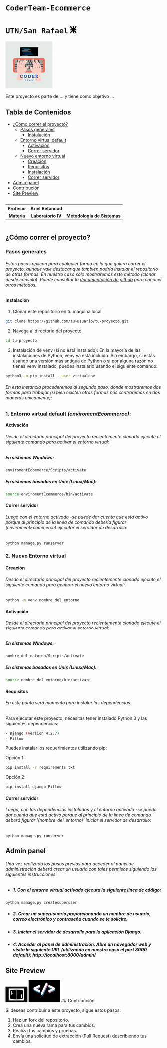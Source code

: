 # `CoderTeam-Ecommerce`
# `UTN/San Rafael` <img src="projectDocsFiles/logoUTN.png" width="20">
<img src="projectDocsFiles/coder.gif" width="150">

Este proyecto es parte de ... y tiene como objetivo ...

## Tabla de Contenidos

- [¿Cómo correr el proyecto?](#¿cómo-correr-el-proyecto?)
  - [Pasos generales](#pasos-generales)
    - [Instalación](#instalación)
  - [Entorno virtual default](#requisitos)
    - [Activación](#activación)
    - [Correr servidor](#correr-servidor)
  - [Nuevo entorno virtual](#nuevo-entorno-virtual)
    - [Creación](#creación)
    - [Requisitos](#requisitos)
    - [Instalación](#instalación)
    - [Correr servidor](#correr-servidor)
- [Admin panel](#admin-section)
- [Contribución](#contribución)
- [Site Preview](#site-preview )


<div style="overflow-x: auto; overflow-y: hidden;">
  <table>
     <tr>
      <th>Profesor</th>
      <th> Ariel Betancud </th>
      </tr>
     <tr>
      <th>Materia</th>
      <th> Laboratorio IV </th>
      <th> Metodología de Sistemas</th>
    </tr>

  </table>
</div>

## ¿Cómo correr el proyecto?
### Pasos generales
###### Estos pasos aplican para cualquier forma en la que quiera correr el proyecto, aunque vale destacar que también podría instalar el repositorio de otras formas. En nuestro caso solo mostraremos este método (clonar desde consola). Puede consultar la [documentación de github](https://docs.github.com/repositories) para conocer otros métodos.

#### Instalación

1. Clonar este repositorio en tu máquina local.
```bash
git clone https://github.com/tu-usuario/tu-proyecto.git
```

2. Navega al directorio del proyecto.
```bash
cd tu-proyecto
```

3. Instalación de venv (si no está instalado):
En la mayoría de las instalaciones de Python, venv ya está incluido. Sin embargo, si estás usando una versión más antigua de Python o si por alguna razón no tienes venv instalado, puedes instalarlo usando el siguiente comando:
```bash
python3 -m pip install --user virtualenv
```

###### En esta instancia procederemos al segundo paso, donde mostraremos dos formas para trabajar (si bien existen otras formas nos centraremos en dos maneras unicamente):

### 1. Entorno virtual default _(enviromentEcommerce)_:
#### Activación
###### Desde el directorio principal del proyecto recientemente clonado ejecute el siguiente comando para activar el entorno virtual:
##### En sistemas Windows:
```bash
enviromentEcommerce/Scripts/activate
```
##### En sistemas basados en Unix (Linux/Mac):
```bash
source enviromentEcommerce/bin/activate

```
#### Correr servidor
###### Luego con el entorno activado -se puede dar cuenta que está activo porque al principio de la línea de comando debería figurar _(enviromentEcommerce)_ ejecutar el servidor de desarrollo: 
```bash
python manage.py runserver
```

### 2. Nuevo Entorno virtual
#### Creación
###### Desde el directorio principal del proyecto recientemente clonado ejecute el siguiente comando para generar el nuevo entorno virtual:
```bash
python -m venv nombre_del_entorno
```
#### Activación
###### Desde el directorio principal del proyecto recientemente clonado ejecute el siguiente comando para activar el entorno virtual:
##### En sistemas Windows:
```bash
nombre_del_entorno/Scripts/activate
```
##### En sistemas basados en Unix (Linux/Mac):
```bash
source nombre_del_entorno/bin/activate
```

#### Requisitos
###### En este punto será momento para instalar las dependencias:

Para ejecutar este proyecto, necesitas tener instalado Python 3 y las siguientes dependencias:
```bash
- Django (version 4.2.7)
- Pillow
```

Puedes instalar los requerimientos utilizando pip:

Opción 1:
```bash
pip install -r requirements.txt
```
Opción 2:
```bash
pip install django Pillow
```

#### Correr servidor
###### Luego, con las dependencias instaladas y el entorno activado -se puede dar cuenta que está activo porque al principio de la línea de comando deberá figurar '(nombre_del_entorno)' iniciar el servidor de desarrollo:
```bash
python manage.py runserver
```

## Admin panel
###### Una vez realizado los pasos previos para acceder al panel de administración deberá crear un usuario con tales permisos siguiendo las siguientes instrucciones:
- ##### 1. Con el entorno virtual activado ejecuta la siguiente línea de código:
```bash
python manage.py createsuperuser
```
- ##### 2. Crear un superusuario proporcionando un nombre de usuario, correo electrónico y contraseña cuando se te solicite. 
- ##### 3. Iniciar el servidor de desarrollo para la aplicación Django. 
- ##### 4. Acceder al panel de administración. Abre un navegador web y visita la siguiente URL (utilizando en nuestro caso el port 8000 default): http://localhost:8000/admin/




## Site Preview  




<img src="projectDocsFiles/Coder Team (1).gif" width="70">
<img src="projectDocsFiles/Coder Team.gif" width="100">
## Contribución

Si deseas contribuir a este proyecto, sigue estos pasos:

1. Haz un fork del repositorio.
2. Crea una nueva rama para tus cambios.
3. Realiza tus cambios y pruebas.
4. Envía una solicitud de extracción (Pull Request) describiendo tus cambios.
